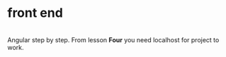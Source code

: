# front end
<br>
Angular step by step.
From lesson <span style="font-weight:700;">Four</span> you need localhost for project to work.
